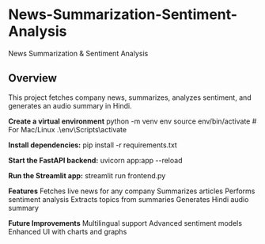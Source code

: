 # News-Summarization-Sentiment-Analysis
News Summarization &amp; Sentiment Analysis


##  Overview
This project fetches company news, summarizes, analyzes sentiment, and generates an audio summary in Hindi.

**Create a virtual environment**
python -m venv env
source env/bin/activate   # For Mac/Linux
.\env\Scripts\activate

**Install dependencies:**
pip install -r requirements.txt

**Start the FastAPI backend:**
uvicorn app:app --reload 

**Run the Streamlit app:**
streamlit run frontend.py

**Features**
Fetches live news for any company
Summarizes articles
Performs sentiment analysis
Extracts topics from summaries
Generates Hindi audio summary

**Future Improvements**
Multilingual support
Advanced sentiment models
Enhanced UI with charts and graphs




